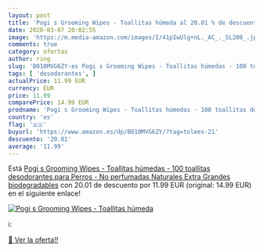 ```yaml
---
layout: post
title: 'Pogi s Grooming Wipes - Toallitas húmeda al 20.01 % de descuento'
date: 2020-03-07 20:02:55
image: 'https://m.media-amazon.com/images/I/41pIwUlg+nL._AC_._SL200_.jpg'
comments: true
category: ofertas
author: ring
slug: 'B010MVG6ZY-es Pogi s Grooming Wipes - Toallitas húmedas - 100 toallitas...'
tags: [ 'desodorantes', ]
actualPrice: 11.99 EUR
currency: EUR
price: 11.99
comparePrice: 14.99 EUR
prodname: 'Pogi s Grooming Wipes - Toallitas húmedas - 100 toallitas desodorantes para Perros - No perfumadas  Naturales  Extra Grandes  biodegradables'
country: 'es'
flag: '🇪🇸'
buyurl: 'https://www.amazon.es/dp/B010MVG6ZY/?tag=tolees-21'
descuento: '20.01'
average: '11.99'
---
```


Está [Pogi s Grooming Wipes - Toallitas húmedas - 100 toallitas desodorantes para Perros - No perfumadas  Naturales  Extra Grandes  biodegradables](https://www.amazon.es/dp/B010MVG6ZY/?tag=tolees-21) con 20.01 de descuento por 11.99 EUR (original: 14.99 EUR) en el siguiente enlace!

[![Pogi s Grooming Wipes - Toallitas húmeda](https://m.media-amazon.com/images/I/41pIwUlg+nL._AC_._SL200_.jpg)](https://www.amazon.es/dp/B010MVG6ZY/?tag=tolees-21)

ℹ️:


[🛒 Ver la oferta!!](https://www.amazon.es/dp/B010MVG6ZY/?tag=tolees-21)
